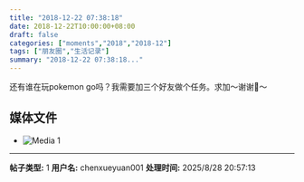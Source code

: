 ```yaml
---
title: "2018-12-22 07:38:18"
date: 2018-12-22T10:00:00+08:00
draft: false
categories: ["moments","2018","2018-12"]
tags: ["朋友圈","生活记录"]
summary: "2018-12-22 07:38:18..."
---
```


还有谁在玩pokemon go吗？我需要加三个好友做个任务。求加～谢谢🙏～

## 媒体文件

- ![Media 1](/Moments/photos/2018-12-22/201812220738180.jpg)

---

**帖子类型:** 1
**用户名:** chenxueyuan001
**处理时间:** 2025/8/28 20:57:13